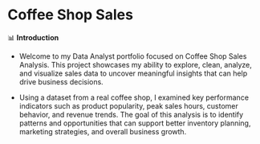 # Coffee Shop Sales

📊 **Introduction**

- Welcome to my Data Analyst portfolio focused on Coffee Shop Sales Analysis. This project showcases my ability to explore, clean, analyze, and visualize sales data to uncover meaningful insights that can help drive business decisions.

- Using a dataset from a real coffee shop, I examined key performance indicators such as product popularity, peak sales hours, customer behavior, and revenue trends. The goal of this analysis is to identify patterns and opportunities that can support better inventory planning, marketing strategies, and overall business growth.
